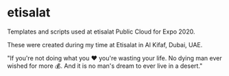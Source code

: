 # etisalat

Templates and scripts used at etisalat Public Cloud for Expo 2020.

These were created during my time at Etisalat in Al Kifaf, Dubai, UAE.

"If you're not doing what you ❤️ you're wasting your life.  No dying man ever wished for more 💰.  And it is no man's dream to ever live in a desert."
